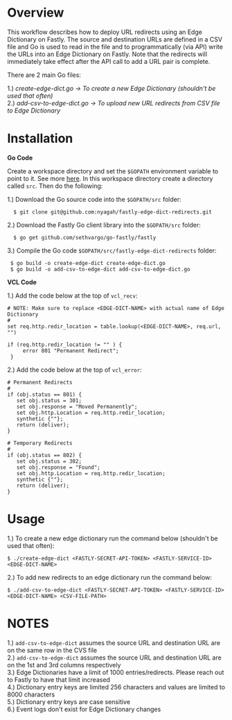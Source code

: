   # Overview
 
  This workflow describes how to deploy URL redirects using an Edge Dictionary on Fastly. 
  The source and destination URLs are defined in a CSV file and Go is used to read in the
  file and to programmatically (via API) write the URLs into an Edge Dictionary
  on Fastly. Note that the redirects will immediately take effect after the API call to add a URL pair
  is complete.
  
  There are 2 main Go files:
  
  1.) *create-edge-dict.go -> To create a new Edge Dictionary (shouldn't be used that often)*  
  2.) *add-csv-to-edge-dict.go -> To upload new URL redirects from CSV file to Edge Dictionary*

  # Installation  
  

  **Go Code**
  
  Create a workspace directory and set the `$GOPATH` environment variable to point to it. See more [here]( https://github.com/golang/go/wiki/SettingGOPATH#unix-systems). In this workspace directory create a directory called `src`. Then do the following:
  
  1.) Download the Go source code into the `$GOPATH/src` folder:

```
  $ git clone git@github.com:nyagah/fastly-edge-dict-redirects.git
```
  2.) Download the Fastly Go client library into the `$GOPATH/src` folder:

```
  $ go get github.com/sethvargo/go-fastly/fastly
```  

  3.) Compile the Go code `$GOPATH/src/fastly-edge-dict-redirects` folder:
 
 ```
  $ go build -o create-edge-dict create-edge-dict.go
  $ go build -o add-csv-to-edge-dict add-csv-to-edge-dict.go
```  


  **VCL Code**

  1.) Add the code below at the top of `vcl_recv`:

  ```vcl
  # NOTE: Make sure to replace <EDGE-DICT-NAME> with actual name of Edge Dictionary
  #
  set req.http.redir_location = table.lookup(<EDGE-DICT-NAME>, req.url, "")
 
  if (req.http.redir_location != "" ) {
       error 801 "Permanent Redirect";
   }
 ```

  2.) Add the code below at the top of `vcl_error`:

  ```vcl
  # Permanent Redirects
  #
  if (obj.status == 801) {
     set obj.status = 301;
     set obj.response = "Moved Permanently";
     set obj.http.Location = req.http.redir_location;
     synthetic {""};
     return (deliver);
  }  

  # Temporary Redirects
  #
  if (obj.status == 802) {
     set obj.status = 302;
     set obj.response = "Found";
     set obj.http.Location = req.http.redir_location;
     synthetic {""};
     return (deliver);
  }
```
  
  # Usage
  
  1.) To create a new edge dictionary run the command below (shouldn't be used that often):
  
  ```
  $ ./create-edge-dict <FASTLY-SECRET-API-TOKEN> <FASTLY-SERVICE-ID> <EDGE-DICT-NAME>
  ```
  
  2.) To add new redirects to an edge dictionary run the command below:
  
```
$ ./add-csv-to-edge-dict <FASTLY-SECRET-API-TOKEN> <FASTLY-SERVICE-ID> <EDGE-DICT-NAME> <CSV-FILE-PATH>
```


  # NOTES
  1.) `add-csv-to-edge-dict` assumes the source URL and destination URL are on the same row in the CVS file  
  2.) `add-csv-to-edge-dict` assumes the source URL and destination URL are on the 1st and 3rd columns respectively  
  3.) Edge Dictionaries have a limit of 1000 entries/redirects. Please reach out to Fastly to have that limit increased    
  4.) Dictionary entry keys are limited 256 characters and values are limited to 8000 characters  
  5.) Dictionary entry keys are case sensitive  
  6.) Event logs don't exist for Edge Dictionary changes  


